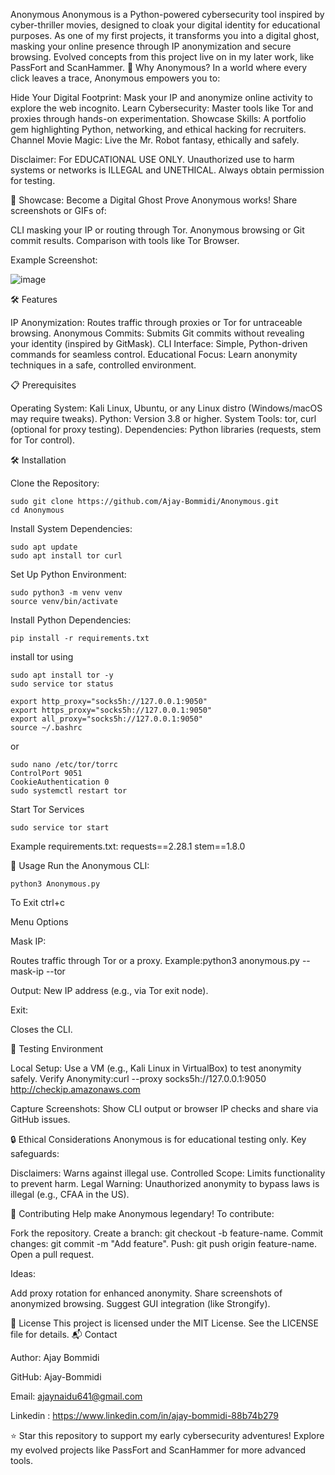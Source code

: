 Anonymous
Anonymous is a Python-powered cybersecurity tool inspired by cyber-thriller movies, designed to cloak your digital identity for educational purposes. As one of my first projects, it transforms you into a digital ghost, masking your online presence through IP anonymization and secure browsing. Evolved concepts from this project live on in my later work, like PassFort and ScanHammer.
🚀 Why Anonymous?
In a world where every click leaves a trace, Anonymous empowers you to:

Hide Your Digital Footprint: Mask your IP and anonymize online activity to explore the web incognito.
Learn Cybersecurity: Master tools like Tor and proxies through hands-on experimentation.
Showcase Skills: A portfolio gem highlighting Python, networking, and ethical hacking for recruiters.
Channel Movie Magic: Live the Mr. Robot fantasy, ethically and safely.


Disclaimer: For EDUCATIONAL USE ONLY. Unauthorized use to harm systems or networks is ILLEGAL and UNETHICAL. Always obtain permission for testing.

📸 Showcase: Become a Digital Ghost
Prove Anonymous works! Share screenshots or GIFs of:

CLI masking your IP or routing through Tor.
Anonymous browsing or Git commit results.
Comparison with tools like Tor Browser.

Example Screenshot:

![image](https://github.com/user-attachments/assets/c5a68a74-63b0-4381-b9b4-3a16a2099ae1)


🛠️ Features

IP Anonymization: Routes traffic through proxies or Tor for untraceable browsing.
Anonymous Commits: Submits Git commits without revealing your identity (inspired by GitMask).
CLI Interface: Simple, Python-driven commands for seamless control.
Educational Focus: Learn anonymity techniques in a safe, controlled environment.

📋 Prerequisites

Operating System: Kali Linux, Ubuntu, or any Linux distro (Windows/macOS may require tweaks).
Python: Version 3.8 or higher.
System Tools: tor, curl (optional for proxy testing).
Dependencies: Python libraries (requests, stem for Tor control).

🛠️ Installation

Clone the Repository:
```
sudo git clone https://github.com/Ajay-Bommidi/Anonymous.git
cd Anonymous
```

Install System Dependencies:
```
sudo apt update
sudo apt install tor curl
```


Set Up Python Environment:
```
sudo python3 -m venv venv
source venv/bin/activate
```


Install Python Dependencies:
```
pip install -r requirements.txt
```
install tor using 
```
sudo apt install tor -y
sudo service tor status
```
```
export http_proxy="socks5h://127.0.0.1:9050"
export https_proxy="socks5h://127.0.0.1:9050"
export all_proxy="socks5h://127.0.0.1:9050"
source ~/.bashrc
```
or 
```
sudo nano /etc/tor/torrc
ControlPort 9051
CookieAuthentication 0
sudo systemctl restart tor
```

Start Tor Services
```
sudo service tor start
```

Example requirements.txt:
requests==2.28.1
stem==1.8.0


🚀 Usage
Run the Anonymous CLI:
```
python3 Anonymous.py
```
To Exit 
ctrl+c

Menu Options

Mask IP:

Routes traffic through Tor or a proxy.
Example:python3 anonymous.py --mask-ip --tor

Output: New IP address (e.g., via Tor exit node).

Exit:

Closes the CLI.

🧪 Testing Environment

Local Setup: Use a VM (e.g., Kali Linux in VirtualBox) to test anonymity safely.
Verify Anonymity:curl --proxy socks5h://127.0.0.1:9050 http://checkip.amazonaws.com


Capture Screenshots: Show CLI output or browser IP checks and share via GitHub issues.

🔒 Ethical Considerations
Anonymous is for educational testing only. Key safeguards:

Disclaimers: Warns against illegal use.
Controlled Scope: Limits functionality to prevent harm.
Legal Warning: Unauthorized anonymity to bypass laws is illegal (e.g., CFAA in the US).

🤝 Contributing
Help make Anonymous legendary! To contribute:

Fork the repository.
Create a branch: git checkout -b feature-name.
Commit changes: git commit -m "Add feature".
Push: git push origin feature-name.
Open a pull request.

Ideas:

Add proxy rotation for enhanced anonymity.
Share screenshots of anonymized browsing.
Suggest GUI integration (like Strongify).

📄 License
This project is licensed under the MIT License. See the LICENSE file for details.
📬 Contact

Author: Ajay Bommidi

GitHub: Ajay-Bommidi

Email: ajaynaidu641@gmail.com

Linkedin : https://www.linkedin.com/in/ajay-bommidi-88b74b279


⭐ Star this repository to support my early cybersecurity adventures! Explore my evolved projects like PassFort and ScanHammer for more advanced tools.
